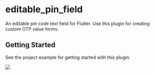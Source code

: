 # editable_pin_field

An editable pin code text field for Flutter. Use this plugin for creating custom OTP value forms.

## Getting Started

See the project example for getting started with this plugin.


![](https://github.com/psovit/editable_pin_field/blob/master/demo.gif)